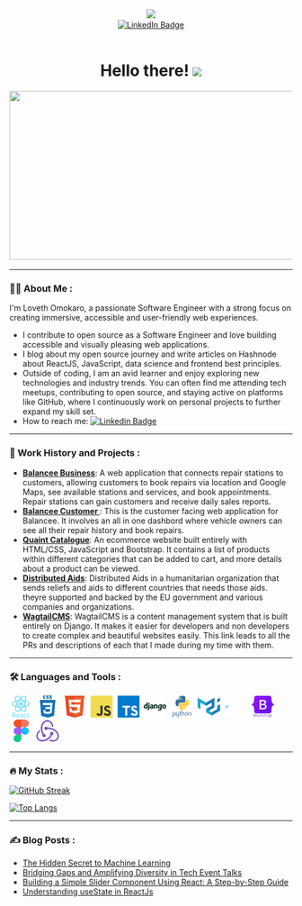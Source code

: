 <div id="header" align="center">
  <img src="https://media.giphy.com/media/rqd9R3yaDy16a8kDC1/giphy.gif" width="100"/>
  <div id="badges">
    <a href="https://www.linkedin.com/in/loveth-omokaro-4620b9122">
      <img src="https://img.shields.io/badge/LinkedIn-blue?style=for-the-badge&logo=linkedin&logoColor=white" alt="LinkedIn Badge"/>
    </a>
  </div>
  <img src="https://komarev.com/ghpvc/?username=Lovelyfin00&style=flat-square&color=blue" alt=""/>
  <h1>
    Hello there!
    <img src="https://media.giphy.com/media/hvRJCLFzcasrR4ia7z/giphy.gif" width="30px"/>
</h1>
</div>
<div align="center">
  <img src="https://media.giphy.com/media/dWesBcTLavkZuG35MI/giphy.gif" width="600" height="300"/>
</div>
<hr/>

### :woman_technologist: About Me :
I'm Loveth Omokaro, a passionate Software Engineer with a strong focus on creating immersive, accessible and user-friendly web experiences. 
- I contribute to open source as a Software Engineer and love building accessible and visually pleasing web applications.
- I blog about my open source journey and write articles on Hashnode about ReactJS, JavaScript, data science and frontend best principles.
- Outside of coding, I am an avid learner and enjoy exploring new technologies and industry trends. You can often find me attending tech meetups, contributing to open source, and staying active on platforms like GitHub, where I continuously work on personal projects to further expand my skill set.
- How to reach me: [![Linkedin Badge](https://img.shields.io/badge/-Loveth-blue?style=flat&logo=Linkedin&logoColor=white)](https://www.linkedin.com/in/loveth-omokaro-4620b9122)
<hr/>

### :link: Work History and Projects :
- **[Balancee Business](https://business.balancee.app)**: A web application that connects repair stations to customers, allowing customers to book repairs via location and Google Maps, see available stations and services, and book appointments. Repair stations can gain customers and receive daily sales reports.
- **[Balancee Customer ](https://customer.balancee.app)**: This is the customer facing web application for Balancee. It involves an all in one dashbord where vehicle owners can see all their repair history and book repairs.
- **[Quaint Catalogue](https://lovelyfin00.github.io/quaint-catalogue/)**: An ecommerce website built entirely with HTML/CSS, JavaScript and Bootstrap. It contains a list of products within different categories that can be added to cart, and more details about a product can be viewed.
- **[Distributed Aids](https://distributeaid.org/)**: Distributed Aids in a humanitarian organization that sends reliefs and aids to different countries that needs those aids. theyre supported and backed by the EU government and various companies and organizations.
- **[WagtailCMS](https://gist.github.com/Lovelyfin00/ad8b0087834365515e6787e35be35d24)**: WagtailCMS is a content management system that is built entirely on Django. It makes it easier for developers and non developers to create complex and beautiful websites easily. This link leads to all the PRs and descriptions of each that I made during my time with them.

<hr/>

### :hammer_and_wrench: Languages and Tools :
<div>
  <img src="https://github.com/devicons/devicon/blob/master/icons/react/react-original-wordmark.svg" title="React" alt="React" width="40" height="40"/>&nbsp;
  <img src="https://github.com/devicons/devicon/blob/master/icons/css3/css3-plain-wordmark.svg"  title="CSS3" alt="CSS" width="40" height="40"/>&nbsp;
  <img src="https://github.com/devicons/devicon/blob/master/icons/html5/html5-original.svg" title="HTML5" alt="HTML" width="40" height="40"/>&nbsp;
  <img src="https://github.com/devicons/devicon/blob/master/icons/javascript/javascript-original.svg" title="JavaScript" alt="JavaScript" width="40" height="40"/>&nbsp;
  <img src="https://github.com/devicons/devicon/blob/master/icons/typescript/typescript-original.svg" title="TypeScript" alt="TypeScript" width="40" height="40"/>&nbsp;
  <img src="https://github.com/devicons/devicon/blob/master/icons/django/django-plain-wordmark.svg" title="Django" alt="Django" width="40" height="40"/>&nbsp;
  <img src="https://github.com/devicons/devicon/blob/master/icons/python/python-original-wordmark.svg" title="Python" alt="Python" width="40" height="40"/>&nbsp;
  <img src="https://github.com/devicons/devicon/blob/master/icons/materialui/materialui-original.svg" title="Material UI" alt="Material UI" width="40" height="40"/>&nbsp;
  <img src="https://github.com/devicons/devicon/blob/master/icons/tailwindcss/tailwindcss-original-wordmark.svg" alt="Tailwind" width="40" height="40"/>&nbsp;
  <img src="https://github.com/devicons/devicon/blob/master/icons/bootstrap/bootstrap-original-wordmark.svg" title="Boostrap" alt="Bootstrap" width="40" height="40"/>&nbsp;
  <img src="https://github.com/devicons/devicon/blob/master/icons/figma/figma-original.svg" title="Figma" alt="Figma" width="40" height="40"/>&nbsp;
  <img src="https://github.com/devicons/devicon/blob/master/icons/redux/redux-original.svg" title="Redux" alt="Redux " width="40" height="40"/>&nbsp;
</div>

<hr/>

### :fire: My Stats :

[![GitHub Streak](http://github-readme-streak-stats.herokuapp.com?user=Lovelyfin00&theme=light&background=FFFFFF)](https://git.io/streak-stats)

[![Top Langs](https://github-readme-stats.vercel.app/api/top-langs/?username=Lovelyfin00&layout=compact&theme=vision-friendly-light)](https://github.com/anuraghazra/github-readme-stats)

<hr/>

### :writing_hand: Blog Posts :

<!-- BLOG-POST-LIST:START -->
- [The Hidden Secret to Machine Learning](https://lovethomokaro.hashnode.dev/the-hidden-secret-to-machine-learning)
- [Bridging Gaps and Amplifying Diversity in Tech Event Talks](https://lovethomokaro.hashnode.dev/bridging-gaps-and-amplifying-diversity-in-tech-event-talks)
- [Building a Simple Slider Component Using React: A Step-by-Step Guide](https://lovethomokaro.hashnode.dev/building-a-simple-slider-component-using-react-a-step-by-step-guide)
- [Understanding useState in ReactJs](https://lovethomokaro.hashnode.dev/understanding-usestate-in-reactjs)
<!-- BLOG-POST-LIST:END -->
  
